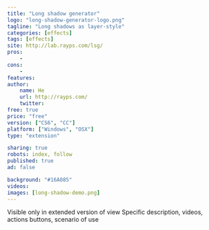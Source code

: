 ```yaml
---
title: "Long shadow generator"
logo: "long-shadow-generator-logo.png"
tagline: "Long shadows as layer-style"
categories: [effects]
tags: [effects]
site: http://lab.rayps.com/lsg/
pros:
    -
cons:
    - 
features: 
author:
    name: He
    url: http://rayps.com/
    twitter:
free: true
price: "free"
version: ["CS6", "CC"]
platform: ["Windows", "OSX"]
type: "extension"

sharing: true
robots: index, follow
published: true
ad: false

background: "#16A085"
videos:
images: [long-shadow-demo.png]
---
```


Visible only in extended version of view
Specific description, videos, actions buttons, scenario of use